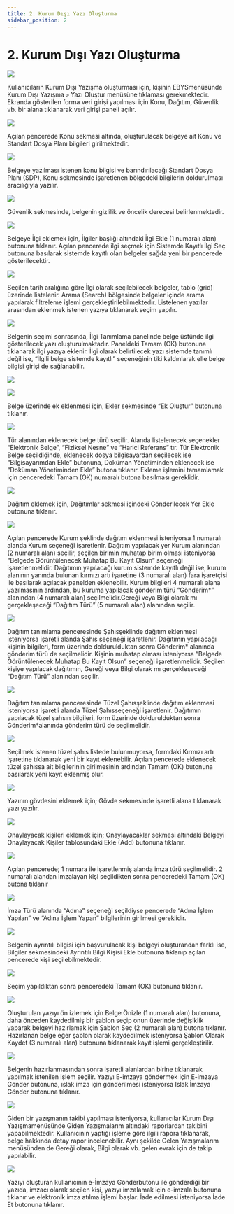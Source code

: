 ```yaml
---
title: 2. Kurum Dışı Yazı Oluşturma
sidebar_position: 2
---
```


# 2. Kurum Dışı Yazı Oluşturma

![](https://docsbimser.blob.core.windows.net/imagecontainer/24-d41af493-a7e6-48bf-8cc6-347dba6cdae0.png)

Kullanıcıların Kurum Dışı Yazışma oluşturması için, kişinin EBYSmenüsünde Kurum Dışı Yazışma ```>```
Yazı Oluştur menüsüne tıklaması gerekmektedir. Ekranda gösterilen forma veri girişi yapılması için Konu, 
Dağıtım, Güvenlik vb. bir alana tıklanarak veri girişi paneli açılır. 

![](https://docsbimser.blob.core.windows.net/imagecontainer/25-47415297-fb93-4fd7-a911-34c89d39aa71.png)

Açılan pencerede Konu sekmesi altında, oluşturulacak belgeye ait Konu ve Standart Dosya Planı 
bilgileri girilmektedir. 


![](https://docsbimser.blob.core.windows.net/imagecontainer/26-4fc79ccb-7e2e-4e73-b257-c4d2f8eb2d9f.png)

Belgeye yazılması istenen konu bilgisi ve barındırılacağı Standart Dosya Planı (SDP), Konu 
sekmesinde işaretlenen bölgedeki bilgilerin doldurulması aracılığıyla yazılır.

![](https://docsbimser.blob.core.windows.net/imagecontainer/27-9fd96537-6d6d-4852-9e55-96159ae6305d.png)

Güvenlik sekmesinde, belgenin gizlilik ve öncelik derecesi belirlenmektedir.


![](https://docsbimser.blob.core.windows.net/imagecontainer/28-68d93a2f-ec57-4053-902e-7f204cd15f91.png)

Belgeye İlgi eklemek için, İlgiler başlığı altındaki İlgi Ekle (1 numaralı alan) butonuna tıklanır. 
Açılan pencerede ilgi seçmek için Sistemde Kayıtlı İlgi Seç butonuna basılarak sistemde kayıtlı olan 
belgeler sağda yeni bir pencerede gösterilecektir.

![](https://docsbimser.blob.core.windows.net/imagecontainer/29-955a3660-68c1-4ac8-92c5-730cb28200e3.png)

Seçilen tarih aralığına göre İlgi olarak seçilebilecek belgeler, tablo (grid) üzerinde listelenir. 
Arama (Search) bölgesinde belgeler içinde arama yapılarak filtreleme işlemi 
gerçekleştirilebilmektedir. Listelenen yazılar arasından eklenmek istenen yazıya tıklanarak seçim 
yapılır.

![](https://docsbimser.blob.core.windows.net/imagecontainer/30-5622222c-8438-4c10-8fa2-126a380eb7d3.png)

Belgenin seçimi sonrasında, İlgi Tanımlama panelinde belge üstünde ilgi gösterilecek yazı
oluşturulmaktadır. Paneldeki Tamam (OK) butonuna tıklanarak ilgi yazıya eklenir. İlgi olarak belirtilecek 
yazı sistemde tanımlı değil ise, “İlgili belge sistemde kayıtlı” seçeneğinin tiki kaldırılarak elle belge bilgisi 
girişi de sağlanabilir.

![](https://docsbimser.blob.core.windows.net/imagecontainer/31-a00c0248-f52f-494d-9414-f0913b5f502a.png)

![](https://docsbimser.blob.core.windows.net/imagecontainer/32-48a27162-c1f3-43ae-9cda-81b4dc5a611d.png)

Belge üzerinde ek eklenmesi için, Ekler sekmesinde “Ek Oluştur” butonuna tıklanır.

![](https://docsbimser.blob.core.windows.net/imagecontainer/33-43557be0-c1ce-42d1-85c2-2812832de492.png)

Tür alanından eklenecek belge türü seçilir. Alanda listelenecek seçenekler “Elektronik Belge”, 
“Fiziksel Nesne” ve “Harici Referans” tır. Tür Elektronik Belge seçildiğinde, eklenecek dosya 
bilgisayardan seçilecek ise “Bilgisayarımdan Ekle” butonuna, Doküman Yönetiminden eklenecek ise 
“Doküman Yönetiminden Ekle” butona tıklanır. Ekleme işlemini tamamlamak için penceredeki 
Tamam (OK) numaralı butona basılması gereklidir.


![](https://docsbimser.blob.core.windows.net/imagecontainer/34-6eba1e1f-0c18-42ae-8aeb-c4e78eaaa7cb.png)

Dağıtım eklemek için, Dağıtımlar sekmesi içindeki Gönderilecek Yer Ekle butonuna tıklanır.


![](https://docsbimser.blob.core.windows.net/imagecontainer/35-23311e7f-f497-41ae-bd54-2023d47f2d08.png)

Açılan pencerede Kurum şeklinde dağıtım eklenmesi isteniyorsa 1 numaralı alanda Kurum seçeneği 
işaretlenir. Dağıtım yapılacak yer Kurum alanından (2 numaralı alan) seçilir, seçilen birimin muhatap birim 
olması isteniyorsa “Belgede Görüntülenecek Muhatap Bu Kayıt Olsun” seçeneği işaretlenmelidir. Dağıtımın 
yapılacağı kurum sistemde kayıtlı değil ise, kurum alanının yanında bulunan kırmızı artı işaretine (3 numaralı 
alan) fara işaretçisi ile basılarak açılacak panelden eklenebilir. Kurum bilgileri 4 numaralı alana yazılmasının 
ardından, bu kuruma yapılacak gönderim türü “Gönderim*” alanından (4 numaralı alan) seçilmelidir.Gereği 
veya Bilgi olarak mı gerçekleşeceği “Dağıtım Türü” (5 numaralı alan) alanından seçilir.


![](https://docsbimser.blob.core.windows.net/imagecontainer/36-ecb2b01e-99a9-4a0c-99af-cd5a72e5dd76.png)

Dağıtım tanımlama penceresinde Şahısşeklinde dağıtım eklenmesi isteniyorsa işaretli alanda Şahıs
seçeneği işaretlenir. Dağıtımın yapılacağı kişinin bilgileri, form üzerinde doldurulduktan sonra Gönderim*
alanında gönderim türü de seçilmelidir. Kişinin muhatap olması isteniyorsa “Belgede Görüntülenecek 
Muhatap Bu Kayıt Olsun” seçeneği işaretlenmelidir. Seçilen kişiye yapılacak dağıtımın, Gereği veya Bilgi 
olarak mı gerçekleşeceği “Dağıtım Türü” alanından seçilir.


![](https://docsbimser.blob.core.windows.net/imagecontainer/37-93b1dcf4-fdac-4051-b0e7-679761cfd39a.png)

Dağıtım tanımlama penceresinde Tüzel Şahısşeklinde dağıtım eklenmesi isteniyorsa işaretli alanda 
Tüzel Şahısseçeneği işaretlenir. Dağıtımın yapılacak tüzel şahsın bilgileri, form üzerinde doldurulduktan 
sonra Gönderim*alanında gönderim türü de seçilmelidir. 


![](https://docsbimser.blob.core.windows.net/imagecontainer/38-37ae3943-08ce-4aad-ae59-c058417c9a69.png)

Seçilmek istenen tüzel şahıs listede bulunmuyorsa, formdaki Kırmızı artı işaretine tıklanarak yeni 
bir kayıt eklenebilir. Açılan pencerede eklenecek tüzel şahıssa ait bilgilerinin girilmesinin ardından Tamam 
(OK) butonuna basılarak yeni kayıt eklenmiş olur. 

![](https://docsbimser.blob.core.windows.net/imagecontainer/39-17898fc5-46df-4fbb-92ba-f7d3c8ee19f4.png)

Yazının gövdesini eklemek için; Gövde sekmesinde işaretli alana tıklanarak yazı yazılır.


![](https://docsbimser.blob.core.windows.net/imagecontainer/40-cd8a888c-8092-406a-a0c9-a724a16c2862.png)

Onaylayacak kişileri eklemek için; Onaylayacaklar sekmesi altındaki Belgeyi Onaylayacak Kişiler 
tablosundaki Ekle (Add) butonuna tıklanır.

![](https://docsbimser.blob.core.windows.net/imagecontainer/41-e961ed44-e322-4eb5-9dd9-3fea992a7846.png)

Açılan pencerede; 1 numara ile işaretlenmiş alanda imza türü seçilmelidir. 2 numaralı 
alandan imzalayan kişi seçildikten sonra penceredeki Tamam (OK) butona tıklanır

![](https://docsbimser.blob.core.windows.net/imagecontainer/42-30bec9a7-2661-4009-b6dd-70b15a7220a7.png)

İmza Türü alanında “Adına” seçeneği seçildiyse pencerede “Adına İşlem Yapılan” ve “Adına İşlem 
Yapan” bilgilerinin girilmesi gereklidir. 

![](https://docsbimser.blob.core.windows.net/imagecontainer/43-09a9f4b7-bfd6-4f87-9d63-eab03467b963.png)

Belgenin ayrıntılı bilgisi için başvurulacak kişi belgeyi oluşturandan farklı ise, Bilgiler sekmesindeki 
Ayrıntılı Bilgi Kişisi Ekle butonuna tıklanıp açılan pencerede kişi seçilebilmektedir.

![](https://docsbimser.blob.core.windows.net/imagecontainer/44-60ebde9d-8c57-4c12-a7da-8dd2dcfeb176.png)

Seçim yapıldıktan sonra penceredeki Tamam (OK) butonuna tıklanır.

![](https://docsbimser.blob.core.windows.net/imagecontainer/45-e02a3ece-f66d-4ba2-b846-c22cd34dbcb5.png)

Oluşturulan yazıyı ön izlemek için Belge Önizle (1 numaralı alan) butonuna, daha önceden 
kaydedilmiş bir şablon seçip onun üzerinde değişiklik yaparak belgeyi hazırlamak için Şablon Seç (2 
numaralı alan) butona tıklanır. Hazırlanan belge eğer şablon olarak kaydedilmek isteniyorsa Şablon 
Olarak Kaydet (3 numaralı alan) butonuna tıklanarak kayıt işlemi gerçekleştirilir.


![](https://docsbimser.blob.core.windows.net/imagecontainer/46-b2c1b7bc-84b7-47b1-ad24-cffd4a211cf9.png)

Belgenin hazırlanmasından sonra işaretli alanlardan birine tıklanarak yapılmak istenilen işlem 
seçilir. Yazıyı E-imzaya göndermek için E-imzaya Gönder butonuna, ıslak imza için gönderilmesi isteniyorsa 
Islak İmzaya Gönder butonuna tıklanır.


![](https://docsbimser.blob.core.windows.net/imagecontainer/47-b46486c5-3573-44f5-939b-25eb2719aaee.png)

Giden bir yazışmanın takibi yapılması isteniyorsa, kullanıcılar Kurum Dışı Yazışmamenüsünde Giden 
Yazışmalarım altındaki raporlardan takibini yapabilmektedir. Kullanıcının yaptığı işleme göre ilgili rapora 
tıklanarak, belge hakkında detay rapor incelenebilir. Aynı şekilde Gelen Yazışmalarım menüsünden de 
Gereği olarak, Bilgi olarak vb. gelen evrak için de takip yapılabilir.


![](https://docsbimser.blob.core.windows.net/imagecontainer/48-dcb9ab44-b5c0-4c0f-a59a-d65918f089b7.png)

Yazıyı oluşturan kullanıcının e-İmzaya Gönderbutonu ile gönderdiği bir yazıda, imzacı olarak 
seçilen kişi, yazıyı imzalamak için e-imzala butonuna tıklanır ve elektronik imza atılma işlemi başlar. 
İade edilmesi isteniyorsa İade Et butonuna tıklanır.